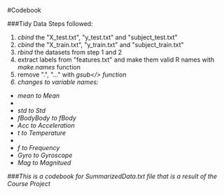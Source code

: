 #Codebook

###Tidy Data Steps followed:
1. <i>cbind</i> the "X_test.txt", "y_test.txt" and "subject_test.txt"
2. <i>cbind</i> the "X_train.txt", "y_train.txt" and "subject_train.txt"
3. <i>rbind</i> the datasets from step 1 and 2
4. extract labels from "features.txt" and make them valid R names with <i>make.names</i> function
5. remove ".", "..." with <i>gsub</> function
6. changes to variable names:
  <ul>
    <li>mean to Mean<li>
    <li>std to Std</li>
    <li>fBodyBody to fBody</li>
    <li>Acc to Acceleration</li>
    <li>t to Temperature<li>
    <li>f to Frequency</li>
    <li> Gyro to Gyroscope</li>
    <li>Mag to Magnitued</li>
</ul>

###This is a codebook for SummarizedData.txt file that is a result of the Course Project
